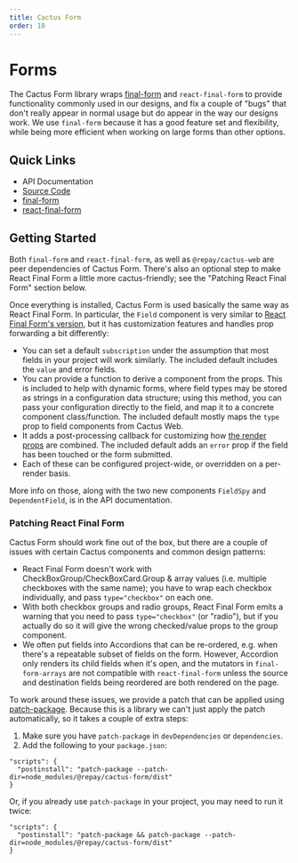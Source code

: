```yaml
---
title: Cactus Form
order: 10
---
```


# Forms

The Cactus Form library wraps [final-form](https://final-form.org) and `react-final-form`
to provide functionality commonly used in our designs, and fix a couple of "bugs"
that don't really appear in normal usage but do appear in the way our designs work.
We use `final-form` because it has a good feature set and flexibility,
while being more efficient when working on large forms than other options.

## Quick Links

- <a to='./api-documentation/'>API Documentation</a>
- [Source Code](../../modules/cactus-form/)
- [final-form](https://final-form.org)
- [react-final-form](https://final-form.org/react)

## Getting Started

Both `final-form` and `react-final-form`, as well as `@repay/cactus-web` are peer dependencies of Cactus Form.
There's also an optional step to make React Final Form a little more cactus-friendly;
see the "Patching React Final Form" section below.

Once everything is installed, Cactus Form is used basically the same way as React Final Form.
In particular, the `Field` component is very similar to
[React Final Form's version](https://final-form.org/docs/react-final-form/api/Field),
but it has customization features and handles prop forwarding a bit differently:

- You can set a default `subscription` under the assumption that most fields in your project will work similarly. The included default includes the `value` and error fields.
- You can provide a function to derive a component from the props. This is included to help with dynamic forms, where field types may be stored as strings in a configuration data structure; using this method, you can pass your configuration directly to the field, and map it to a concrete component class/function. The included default mostly maps the `type` prop to field components from Cactus Web.
- It adds a post-processing callback for customizing how [the render props](https://final-form.org/docs/react-final-form/types/FieldRenderProps) are combined. The included default adds an `error` prop if the field has been touched or the form submitted.
- Each of these can be configured project-wide, or overridden on a per-render basis.

More info on those, along with the two new components `FieldSpy` and `DependentField`,
is in the <a to='./api-documentation/'>API documentation</a>.

### Patching React Final Form

Cactus Form should work fine out of the box, but there are a couple of issues
with certain Cactus components and common design patterns:

- React Final Form doesn't work with CheckBoxGroup/CheckBoxCard.Group & array values (i.e. multiple checkboxes with the same name); you have to wrap each checkbox individually, and pass `type="checkbox"` on each one.
- With both checkbox groups and radio groups, React Final Form emits a warning that you need to pass `type="checkbox"` (or "radio"), but if you actually do so it will give the wrong checked/value props to the group component.
- We often put fields into Accordions that can be re-ordered, e.g. when there's a repeatable subset of fields on the form. However, Accordion only renders its child fields when it's open, and the mutators in `final-form-arrays` are not compatible with `react-final-form` unless the source and destination fields being reordered are both rendered on the page.

To work around these issues, we provide a patch that can be applied using [patch-package](https://www.npmjs.com/package/patch-package).
Because this is a library we can't just apply the patch automatically, so it takes a couple of extra steps:

1. Make sure you have `patch-package` in `devDependencies` or `dependencies`.
2. Add the following to your `package.json`:

```
"scripts": {
  "postinstall": "patch-package --patch-dir=node_modules/@repay/cactus-form/dist"
}
```

Or, if you already use `patch-package` in your project, you may need to run it twice:

```
"scripts": {
  "postinstall": "patch-package && patch-package --patch-dir=node_modules/@repay/cactus-form/dist"
}
```
